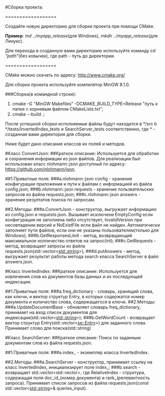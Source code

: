 #Сборка проекта:

==================

Создайте новую директорию для сборки проекта при помощи
CMake.

**Пример**: *md ../myapp_release*(для Windows), *mkdir ../myapp_release*(для Линукс).

Для перехода в созданную вами директорию используйте
команду *cd "path"*(без ковычек), где path - путь
до директории.

==================

CMake можно скачать по адресу: http://www.cmake.org/

Для сборки проекта используйте компилятор MinGW 8.1.0.

###Сборка(в командной строке):
1. cmake -G "MinGW Makefiles" -DCMAKE_BUILD_TYPE=Release "путь к папке с корневым файлом
СMakeLists.txt";
2. cmake --build .;


После успешной сборки исполняемые файлы будут находится в */src b */tests/InvertedIndex_tests и SearchServer_tests соответственно, где * - созданная вами
директория для сборки.

Ниже будет дано описание классов их полей и методов.

#Класс ConvertJson:
##Краткое описание: 
Используется для обработки и сохранения информации из json файлов.
                  Для реализации был использован класс nlohmann::json доступный по
                  адресу: https://github.com/nlohmann/json.
                
 ##1.Приватные поля:
   ###а.nlohmann::json config - 
хранение конфигурации приложения и пути к файлам с информацией из файла config.json;
   ###b.nlohmann::json requests - 
хранение пользвательских запросов из файла requests.json;
   ###c.nlohmann::json answers - 
хранение резултатов поиска по запросам.

 ##2.Методы:
   ###a.ConvertJson - 
конструктор, выгружает информацию из config.json и requests.json.
Вызывает исключени EmptyConfig если конфигурация не заполнена 
либо отсутствует, InvalidVersion при несовпадении версий и 
NoExistFile если файл не найден. Автоматически заполняет пути файлов,
если они не указаны пользователем(только для Windows);
   ###b.GetResponsesLimit - 
метод, возвращающий максимальное колличество ответов на запрос(int);
   ###c.GetRequests - 
метод, возвращает запросы из файла requests.json(std::vector<<std::string>>);
   ###d.putAnswers - 
метод, выгружает результат работы метода search класса SearchServer в файл answers.json.

#Класс InvertedIndex:
##Краткое описание: 
Используется для извлечения слов из документов базы данных и их последующей индексации.

 ##1.Приватные поля:
   ###a.freq_dictionary - 
словарь, хранящий слова, как ключи, и вектор структур Entry, в которых содержатся
номер документа и количество слова, содержащегося в ключе.
 ##2.Методы:
   ###a.UpdateDocumentBase -
обновляет словарь freq_dictionary,
принимает на вход список документов для индексации(std::vector<<std::string>>);
   ###b.GetWordCount - 
возвращает вектор структур Entry(std::vector<<se::Entry>>) для заданного слова. Принимает
слово для поиска(std::string)

#Класс SearchServer:
##Краткое описание: 
Поиск по заданным документам слов из файла requests.json.

 ##1.Приватные поля:
   ###a.index_ - 
экземпляр класса InvertedIndex.

 ##2.Методы:
   ###a.SearchServer - 
конструктор, принимает ссылку на класс InvertedIndex, инициализирует поле index_;
   ###b.search - 
возвращает std::vector<std::vector<RelativeIndex>>, где RelativeIndex - структура, содержащая
              поля doc_id_(номер документа) и rank_(релевантность запроса). Принимает список запросов из файла
              requests.json(const std::vector<<std::string>>& queries_input).



